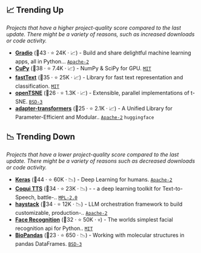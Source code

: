 ## 📈 Trending Up

_Projects that have a higher project-quality score compared to the last update. There might be a variety of reasons, such as increased downloads or code activity._

- <b><a href="https://github.com/gradio-app/gradio">Gradio</a></b> (🥇43 ·  ⭐ 24K · 📈) - Build and share delightful machine learning apps, all in Python... <code><a href="http://bit.ly/3nYMfla">Apache-2</a></code>
- <b><a href="https://github.com/cupy/cupy">CuPy</a></b> (🥇38 ·  ⭐ 7.4K · 📈) - NumPy & SciPy for GPU. <code><a href="http://bit.ly/34MBwT8">MIT</a></code>
- <b><a href="https://github.com/facebookresearch/fastText">fastText</a></b> (🥈35 ·  ⭐ 25K · 📈) - Library for fast text representation and classification. <code><a href="http://bit.ly/34MBwT8">MIT</a></code>
- <b><a href="https://github.com/pavlin-policar/openTSNE">openTSNE</a></b> (🥉26 ·  ⭐ 1.3K · 📈) - Extensible, parallel implementations of t-SNE. <code><a href="http://bit.ly/3aKzpTv">BSD-3</a></code>
- <b><a href="https://github.com/adapter-hub/adapters">adapter-transformers</a></b> (🥉25 ·  ⭐ 2.1K · 📈) - A Unified Library for Parameter-Efficient and Modular.. <code><a href="http://bit.ly/3nYMfla">Apache-2</a></code> <code>huggingface</code>

## 📉 Trending Down

_Projects that have a lower project-quality score compared to the last update. There might be a variety of reasons such as decreased downloads or code activity._

- <b><a href="https://github.com/keras-team/keras">Keras</a></b> (🥈44 ·  ⭐ 60K · 📉) - Deep Learning for humans. <code><a href="http://bit.ly/3nYMfla">Apache-2</a></code> <code><img src="https://git.io/JLy1A" style="display:inline;" width="13" height="13"></code>
- <b><a href="https://github.com/coqui-ai/TTS">Coqui TTS</a></b> (🥇34 ·  ⭐ 23K · 📉) - - a deep learning toolkit for Text-to-Speech, battle-.. <code><a href="http://bit.ly/3postzC">MPL-2.0</a></code> <code><img src="https://git.io/JLy1Q" style="display:inline;" width="13" height="13"></code> <code><img src="https://git.io/JLy1A" style="display:inline;" width="13" height="13"></code>
- <b><a href="https://github.com/deepset-ai/haystack">haystack</a></b> (🥈34 ·  ⭐ 12K · 📉) - LLM orchestration framework to build customizable, production-.. <code><a href="http://bit.ly/3nYMfla">Apache-2</a></code>
- <b><a href="https://github.com/ageitgey/face_recognition">Face Recognition</a></b> (🥈32 ·  ⭐ 50K · 💀) - The worlds simplest facial recognition api for Python.. <code><a href="http://bit.ly/34MBwT8">MIT</a></code> <code><img src="https://git.io/JLy1Q" style="display:inline;" width="13" height="13"></code>
- <b><a href="https://github.com/BioPandas/biopandas">BioPandas</a></b> (🥉23 ·  ⭐ 650 · 📉) - Working with molecular structures in pandas DataFrames. <code><a href="http://bit.ly/3aKzpTv">BSD-3</a></code> <code><img src="https://git.io/JLy1S" style="display:inline;" width="13" height="13"></code>

